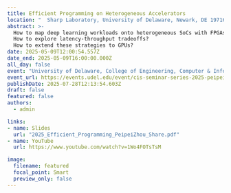 ```yaml
---
title: Efficient Programming on Heterogeneous Accelerators
location: "  Sharp Laboratory, University of Delaware, Newark, DE 19716, USA"
abstract: >-
  How to map deep learning workloads onto heterogeneous SoCs with FPGAs and tensor cores? 
  How to explore latency-throughput tradeoffs? 
  How to extend these strategies to GPUs?
date: 2025-05-09T12:00:54.557Z
date_end: 2025-05-09T16:00:00.000Z
all_day: false
event: "University of Delaware, College of Engineering, Computer & Information Sciences Seminar"
event_url: https://events.udel.edu/event/cis-seminar-series-2025-peipei-zhou-phd-brown-university
publishDate: 2025-07-28T12:13:54.603Z
draft: false
featured: false
authors:
  - admin

links:
- name: Slides
  url: "2025_Efficient_Programming_PeipeiZhou_Share.pdf" 
- name: YouTube 
  url: https://www.youtube.com/watch?v=1Wo4FOTsTsM 

image:
  filename: featured
  focal_point: Smart
  preview_only: false
---
```

